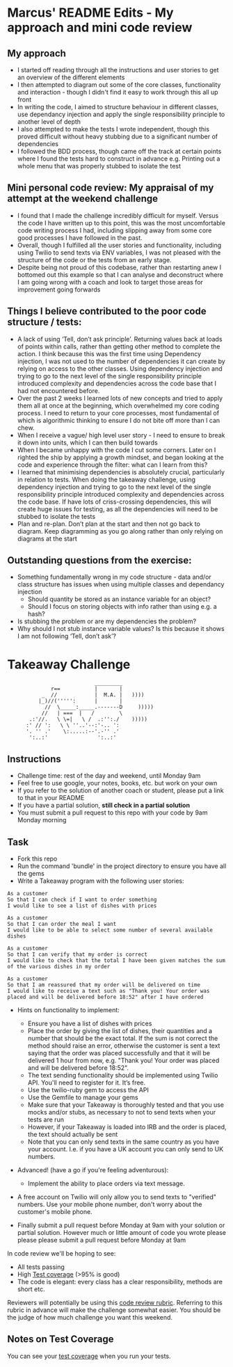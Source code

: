 Marcus' README Edits - My approach and mini code review
=================

My approach
---------
* I started off reading through all the instructions and user stories to get an overview of the different elements
* I then attempted to diagram out some of the core classes, functionality and interaction - though I didn't find it easy to work through this all up front
* In writing the code, I aimed to structure behaviour in different classes, use dependancy injection and apply the single responsibility principle to another level of depth
* I also attempted to make the tests I wrote independent, though this proved difficult without heavy stubbing due to a significant number of dependencies
* I followed the BDD process, though came off the track at certain points where I found the tests hard to construct in advance e.g. Printing out a whole menu that was properly stubbed to isolate the test


Mini personal code review: My appraisal of my attempt at the weekend challenge
---------
* I found that I made the challenge incredibly difficult for myself. Versus the code I have written up to this point, this was the most uncomfortable code writing process I had, including slipping away from some core good processes I have followed in the past.
* Overall, though I fulfilled all the user stories and functionality, including using Twilio to send texts via ENV variables, I was not pleased with the structure of the code or the tests from an early stage.
*  Despite being not proud of this codebase, rather than restarting anew I bottomed out this example so that I can analyse and deconstruct where I am going wrong with a coach and look to target those areas for improvement going forwards

Things I believe contributed to the poor code structure / tests:
---------
* A lack of using ‘Tell, don’t ask principle’. Returning values back at loads of points within calls, rather than getting other method to complete the action. I think because this was the first time using Dependency injection, I was not used to the number of dependencies it can create by relying on access to the other classes. Using dependency injection and trying to go to the next level of the single responsibility principle introduced complexity and dependencies across the code base that I had not encountered before.
* Over the past 2 weeks I learned lots of new concepts and tried to apply them all at once at the beginning, which overwhelmed my core coding process. I need to return to your core processes, most fundamental of which is algorithmic thinking to ensure I do not bite off more than I can chew.
* When I receive a vague/ high level user story - I need to ensure to break it down into units, which I can then build towards
* When I became unhappy with the code I cut some corners. Later on I righted the ship by applying a growth mindset, and began looking at the code and experience through the filter: what can I learn from this?
* I learned that minimising dependencies is absolutely crucial, particularly in relation to tests. When doing the takeaway challenge, using dependency injection and trying to go to the next level of the single responsibility principle introduced complexity and dependencies across the code base. If have lots of criss-crossing dependencies, this will create huge issues for testing, as all the dependencies will need to be stubbed to isolate the tests
* Plan and re-plan. Don’t plan at the start and then not go back to diagram. Keep diagramming as you go along rather than only relying on diagrams at the start

Outstanding questions from the exercise:
---------
* Something fundamentally wrong in my code structure - data and/or class structure has issues when using multiple classes and dependancy injection
    * Should quantity be stored as an instance variable for an object?
    * Should I focus on storing objects with info rather than using e.g. a hash?
* Is stubbing the problem or are my dependencies the problem?
* Why should I not stub instance variable values? Is this because it shows I am not following ‘Tell, don’t ask’?








Takeaway Challenge
==================
```
                            _________
              r==           |       |
           _  //            |  M.A. |   ))))
          |_)//(''''':      |       |
            //  \_____:_____.-------D     )))))
           //   | ===  |   /        \
       .:'//.   \ \=|   \ /  .:'':./    )))))
      :' // ':   \ \ ''..'--:'-.. ':
      '. '' .'    \:.....:--'.-'' .'
       ':..:'                ':..:'

 ```

Instructions
-------

* Challenge time: rest of the day and weekend, until Monday 9am
* Feel free to use google, your notes, books, etc. but work on your own
* If you refer to the solution of another coach or student, please put a link to that in your README
* If you have a partial solution, **still check in a partial solution**
* You must submit a pull request to this repo with your code by 9am Monday morning

Task
-----

* Fork this repo
* Run the command 'bundle' in the project directory to ensure you have all the gems
* Write a Takeaway program with the following user stories:

```
As a customer
So that I can check if I want to order something
I would like to see a list of dishes with prices

As a customer
So that I can order the meal I want
I would like to be able to select some number of several available dishes

As a customer
So that I can verify that my order is correct
I would like to check that the total I have been given matches the sum of the various dishes in my order

As a customer
So that I am reassured that my order will be delivered on time
I would like to receive a text such as "Thank you! Your order was placed and will be delivered before 18:52" after I have ordered
```

* Hints on functionality to implement:
  * Ensure you have a list of dishes with prices
  * Place the order by giving the list of dishes, their quantities and a number that should be the exact total. If the sum is not correct the method should raise an error, otherwise the customer is sent a text saying that the order was placed successfully and that it will be delivered 1 hour from now, e.g. "Thank you! Your order was placed and will be delivered before 18:52".
  * The text sending functionality should be implemented using Twilio API. You'll need to register for it. It’s free.
  * Use the twilio-ruby gem to access the API
  * Use the Gemfile to manage your gems
  * Make sure that your Takeaway is thoroughly tested and that you use mocks and/or stubs, as necessary to not to send texts when your tests are run
  * However, if your Takeaway is loaded into IRB and the order is placed, the text should actually be sent
  * Note that you can only send texts in the same country as you have your account. I.e. if you have a UK account you can only send to UK numbers.

* Advanced! (have a go if you're feeling adventurous):
  * Implement the ability to place orders via text message.

* A free account on Twilio will only allow you to send texts to "verified" numbers. Use your mobile phone number, don't worry about the customer's mobile phone.
* Finally submit a pull request before Monday at 9am with your solution or partial solution.  However much or little amount of code you wrote please please please submit a pull request before Monday at 9am


In code review we'll be hoping to see:

* All tests passing
* High [Test coverage](https://github.com/makersacademy/course/blob/master/pills/test_coverage.md) (>95% is good)
* The code is elegant: every class has a clear responsibility, methods are short etc.

Reviewers will potentially be using this [code review rubric](docs/review.md).  Referring to this rubric in advance will make the challenge somewhat easier.  You should be the judge of how much challenge you want this weekend.

Notes on Test Coverage
------------------

You can see your [test coverage](https://github.com/makersacademy/course/blob/master/pills/test_coverage.md) when you run your tests.
